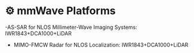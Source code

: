 # ⚙️ mmWave Platforms
-AS-SAR for NLOS Millimeter-Wave Imaging Systems: IWR1843+DCA1000+LiDAR
- MIMO-FMCW Radar for NLOS Localization: IWR1843+DCA1000+LiDAR
 
